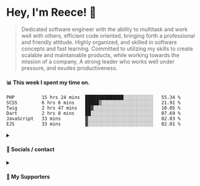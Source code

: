 # Hey, I'm Reece! 👋

> Dedicated software engineer with the ability to multitask and work well with others, efficient code oriented, bringing forth a professional and friendly attitude. Highly organized, and skilled in software concepts and fast learning. Committed to utilizing my skills to create scalable and maintainable products, while working towards the mission of a company, A strong leader who works well under pressure, and exudes productiveness.

#### 📊 This week I spent my time on.
<!--START_SECTION:waka-->

```text
PHP          15 hrs 24 mins  ██████████████░░░░░░░░░░░   55.34 %
SCSS         6 hrs 6 mins    █████▒░░░░░░░░░░░░░░░░░░░   21.91 %
Twig         2 hrs 47 mins   ██▓░░░░░░░░░░░░░░░░░░░░░░   10.05 %
Dart         2 hrs 8 mins    ██░░░░░░░░░░░░░░░░░░░░░░░   07.69 %
JavaScript   33 mins         ▓░░░░░░░░░░░░░░░░░░░░░░░░   02.03 %
EJS          33 mins         ▓░░░░░░░░░░░░░░░░░░░░░░░░   02.01 %
```

<!--END_SECTION:waka-->

<details> 
	<summary><h4>🔗 Socials / contact</h4></summary>
	<ul>
    		<li> <a href="https://www.linkedin.com/in/notreeceharris/">Linkedin</a> </li>
		<li> <a href="https://twitter.com/N0tReeceHarris">Twitter</a> </li>
		<li> <a href="https://gist.github.com/NotReeceHarris">Gist</a> </li>
		<li> <a href="mailto:reeceharris@email.com">Email</a> </li>
		<li> <a href="https://github.com/sponsors/NotReeceHarris">Sponsor Me</a> </li>
	</ul>
</details>

<details> 
	<summary><h4>💖 My Supporters</h4></summary>
	<ul>
    		<li> <a href="https://github.com/ImKyleJK">/ImKyleJK</a> </li>
	</ul>
</details>
